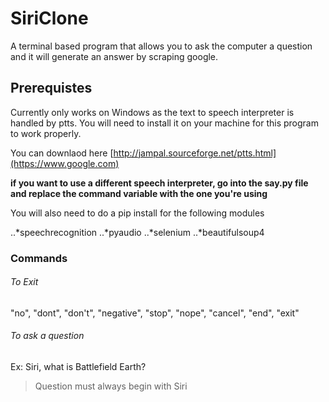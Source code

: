 # SiriClone
A terminal based program that allows you to ask the computer a question and it will generate an answer by scraping google. 

## Prerequistes 
Currently only works on Windows as the text to speech interpreter is handled by ptts. 
You will need to install it on your machine for this program to work properly.

You can downlaod here [http://jampal.sourceforge.net/ptts.html](https://www.google.com)

**if you want to use a different speech interpreter, go into the say.py file and replace the command variable with the one you're using**

You will also need to do a pip install for the following modules

..*speechrecognition
..*pyaudio
..*selenium
..*beautifulsoup4

### Commands
###### To Exit
"no", "dont", "don't", "negative", "stop", "nope", "cancel", "end", "exit"

###### To ask a question
Ex: Siri, what is Battlefield Earth? 
> Question must always begin with Siri

